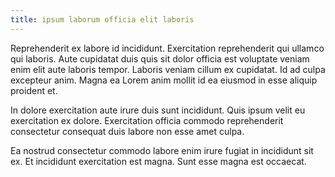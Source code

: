 ```yaml
---
title: ipsum laborum officia elit laboris
---
```


Reprehenderit ex labore id incididunt. Exercitation reprehenderit qui ullamco qui laboris. Aute cupidatat duis quis sit dolor officia est voluptate veniam enim elit aute laboris tempor. Laboris veniam cillum ex cupidatat. Id ad culpa excepteur anim. Magna ea Lorem anim mollit id ea eiusmod in esse aliquip proident et.

In dolore exercitation aute irure duis sunt incididunt. Quis ipsum velit eu exercitation ex dolore. Exercitation officia commodo reprehenderit consectetur consequat duis labore non esse amet culpa.

Ea nostrud consectetur commodo labore enim irure fugiat in incididunt sit ex. Et incididunt exercitation est magna. Sunt esse magna est occaecat.